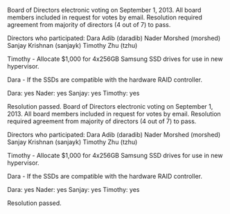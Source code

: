 Board of Directors electronic voting on September 1, 2013.
All board members included in request for votes by email. Resolution
required agreement from majority of directors (4 out of 7) to pass.

Directors who participated:
Dara Adib (daradib)
Nader Morshed (morshed)
Sanjay Krishnan (sanjayk)
Timothy Zhu (tzhu)

Timothy - Allocate $1,000 for 4x256GB Samsung SSD drives for use in
          new hypervisor.

Dara - If the SSDs are compatible with the hardware RAID controller.

Dara: yes
Nader: yes
Sanjay: yes
Timothy: yes

Resolution passed.
Board of Directors electronic voting on September 1, 2013.
All board members included in request for votes by email. Resolution
required agreement from majority of directors (4 out of 7) to pass.

Directors who participated:
Dara Adib (daradib)
Nader Morshed (morshed)
Sanjay Krishnan (sanjayk)
Timothy Zhu (tzhu)

Timothy - Allocate $1,000 for 4x256GB Samsung SSD drives for use in
          new hypervisor.

Dara - If the SSDs are compatible with the hardware RAID controller.

Dara: yes
Nader: yes
Sanjay: yes
Timothy: yes

Resolution passed.
